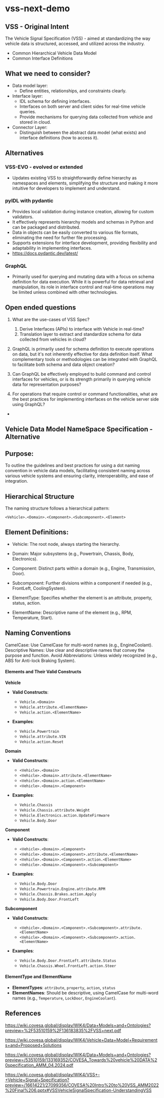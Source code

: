 # vss-next-demo

## VSS - Original Intent
The Vehicle Signal Specification (VSS) - aimed at standardizing the way vehicle data is structured, accessed, and utilized across the industry.

* Common Hierarchical Vehicle Data Model
* Common Interface Definitions


## What we need to consider?
- Data model layer:
  - Define entities, relationships, and constraints clearly.
- Interface layer:
  - IDL schema for defining interfaces.
  - Interfaces on both server and client sides for real-time vehicle queries.
  - Provide mechanisms for querying data collected from vehicle and stored in cloud.
- Connector Layer:
  - Distinguish between the abstract data model (what exists) and interface definitions (how to access it).
  

## Alternatives


### VSS-EVO - evolved or extended

* Updates existing VSS to straightforwardly define hierarchy as namespaces and elements, simplifying the structure and making it more intuitive for developers to implement and understand.


### pyIDL with pydantic

* Provides local validation during instance creation, allowing for custom validators.
* It effectively represents hierarchy models and schemas in Python and can be packaged and distributed.
* Data in objects can be easily converted to various file formats, eliminating the need for further file processing.
* Supports extensions for interface development, providing flexibility and adaptability in implementing interfaces.
* https://docs.pydantic.dev/latest/



### GraphQL

* Primarily used for querying and mutating data with a focus on schema definition for data execution. While it is powerful for data retrieval and manipulation, its role in interface control and real-time operations may be limited unless combined with other technologies.

## Open ended questions
1. What are the use-cases of VSS Spec?
   1. Derive Interfaces (APIs) to interface with Vehicle in real-time?
   2. Translation layer to extract and standardize schema for data collected from vehicles in cloud?

2. GraphQL is primarily used for schema definition to execute operations on data, but it's not inherently effective for data definition itself. What complementary tools or methodologies can be integrated with GraphQL to facilitate both schema and data object creation? 
3. Can GraphQL be effectively employed to build command and control interfaces for vehicles, or is its strength primarily in querying vehicle data for representation purposes?

4. For operations that require control or command functionalities, what are the best practices for implementing interfaces on the vehicle server side using GraphQL?
- 

## Vehicle Data Model NameSpace Specification - Alternative


## **Purpose**: 
To outline the guidelines and best practices for using a dot naming convention in vehicle data models, facilitating consistent naming across various vehicle systems and ensuring clarity, interoperability, and ease of integration.


## Hierarchical Structure

The naming structure follows a hierarchical pattern:
```
<Vehicle>.<Domain>.<Component>.<Subcomponent>.<Element>
```
## Element Definitions:

- Vehicle: The root node, always starting the hierarchy.
- Domain: Major subsystems (e.g., Powertrain, Chassis, Body, Electronics).
- Component: Distinct parts within a domain (e.g., Engine, Transmission, Door).
- Subcomponent: Further divisions within a component if needed (e.g., FrontLeft, CoolingSystem).

- ElementType: Specifies whether the element is an attribute, property, status, action.
- ElementName: Descriptive name of the element (e.g., RPM, Temperature, Start).

## Naming Conventions
CamelCase: Use CamelCase for multi-word names (e.g., EngineCoolant).
Descriptive Names: Use clear and descriptive names that convey the purpose and function.
Avoid Abbreviations: Unless widely recognized (e.g., ABS for Anti-lock Braking System).

#### Elements and Their Valid Constructs

**Vehicle**

- **Valid Constructs**:
  - `Vehicle.<Domain>`
  - `Vehicle.attribute.<ElementName>`
  - `Vehicle.action.<ElementName>`

- **Examples**:
  - `Vehicle.Powertrain`
  - `Vehicle.attribute.VIN`
  - `Vehicle.action.Reset`

**Domain**

- **Valid Constructs**:
  - `<Vehicle>.<Domain>`
  - `<Vehicle>.<Domain>.attribute.<ElementName>`
  - `<Vehicle>.<Domain>.action.<ElementName>`
  - `<Vehicle>.<Domain>.<Component>`

- **Examples**:
  - `Vehicle.Chassis`
  - `Vehicle.Chassis.attribute.Weight`
  - `Vehicle.Electronics.action.UpdateFirmware`
  - `Vehicle.Body.Door`

**Component**

- **Valid Constructs**:
  - `<Vehicle>.<Domain>.<Component>`
  - `<Vehicle>.<Domain>.<Component>.attribute.<ElementName>`
  - `<Vehicle>.<Domain>.<Component>.action.<ElementName>`
  - `<Vehicle>.<Domain>.<Component>.<Subcomponent>`

- **Examples**:
  - `Vehicle.Body.Door`
  - `Vehicle.Powertrain.Engine.attribute.RPM`
  - `Vehicle.Chassis.Brakes.action.Apply`
  - `Vehicle.Body.Door.FrontLeft`

**Subcomponent**

- **Valid Constructs**:
  - `<Vehicle>.<Domain>.<Component>.<Subcomponent>.attribute.<ElementName>`
  - `<Vehicle>.<Domain>.<Component>.<Subcomponent>.action.<ElementName>`

- **Examples**:
  - `Vehicle.Body.Door.FrontLeft.attribute.Status`
  - `Vehicle.Chassis.Wheel.FrontLeft.action.Steer`

#### ElementType and ElementName

- **ElementTypes**: `attribute`, `property`, `action`, `status`
- **ElementNames**: Should be descriptive, using CamelCase for multi-word names (e.g., `Temperature`, `LockDoor`, `EngineCoolant`).


## References
https://wiki.covesa.global/display/WIK4/Data+Models+and+Ontologies?preview=%2F53510159%2F136183835%2FVSS+next.pdf

https://wiki.covesa.global/display/WIK4/Vehicle+Data+Model+Requirements+and+Proposed+Solutions

https://wiki.covesa.global/display/WIK4/Data+Models+and+Ontologies?preview=/53510159/133169352/COVESA_Towards%20vehicle%20DATA%20specification_AMM_04.2024.pdf

https://wiki.covesa.global/display/WIK4/VSS+-+Vehicle+Signal+Specification?preview=/16614221/27099356/COVESA%20Intro%20to%20VSS_AMM2022%20Final%206.pptx#VSSVehicleSignalSpecification-UnderstandingVSS

